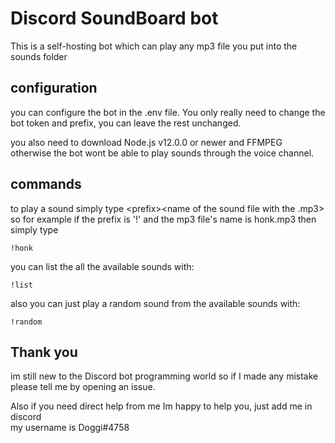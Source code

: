 # Discord SoundBoard bot

This is a self-hosting bot which can play any mp3 file you put into the sounds folder


## configuration 
you can configure the bot in the .env file. You only really need to change the bot token and prefix, you can leave the rest unchanged.

you also need to download Node.js v12.0.0 or newer and FFMPEG otherwise the bot wont be able to play sounds through the voice channel.

## commands

to play a sound simply type \<prefix>\<name of the sound file with the .mp3>  
so for example if the prefix is '!' and the mp3 file's name is honk.mp3 then simply type  
```
!honk
```
you can list the all the available sounds with:
```
!list
```
also you can just play a random sound from the available sounds with:
```
!random
```




## Thank you
im still new to the Discord bot programming world so if I made any mistake please tell me by opening an issue.  
  
  Also if you need direct help from me Im happy to help you, just add me in discord  
  my username is Doggi#4758

